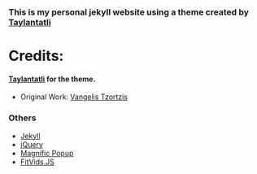 ### This is my personal jekyll website using a theme created by [Taylantatli](https://github.com/taylantatli)

# Credits: 
#### [Taylantatli](https://github.com/taylantatli) for the theme.

- Original Work: [Vangelis Tzortzis](https://github.com/srekoble)  

### Others
- [Jekyll](http://jekyllrb.com/)
- [jQuery](http://jquery.com/)
- [Magnific Popup](http://dimsemenov.com/plugins/magnific-popup/)
- [FitVids.JS](http://fitvidsjs.com/)
